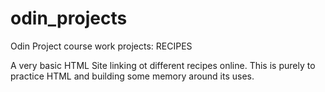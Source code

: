 # odin_projects
Odin Project course work projects:
RECIPES

A very basic HTML Site linking ot different recipes online.
This is purely to practice HTML and building some memory around its uses.
